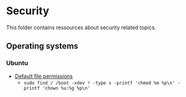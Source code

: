 # Security

This folder contains ressources about security related topics.

## Operating systems

### Ubuntu

- [Default file permissions](https://www.vidarholen.net/contents/junk/ubuntu_permissions.html)
    - `sudo find / /boot -xdev ! -type s -printf 'chmod %m %p\n' -printf 'chown %u:%g %p\n' `
